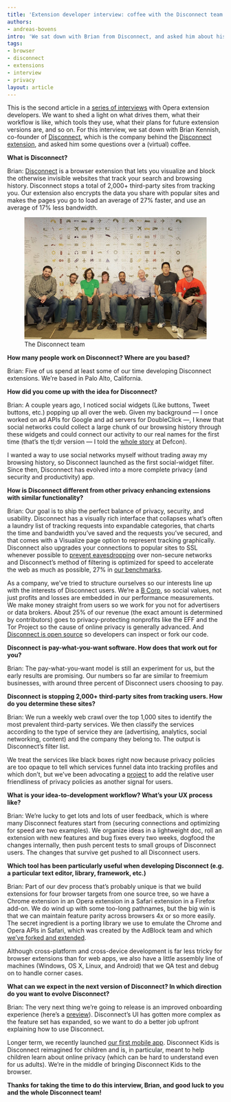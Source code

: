 ```yaml
---
title: 'Extension developer interview: coffee with the Disconnect team'
authors:
- andreas-bovens
intro: 'We sat down with Brian from Disconnect, and asked him about his team, extension development tools and UX processes, where the service’s revenue comes from, and much more.'
tags:
- browser
- disconnect
- extensions
- interview
- privacy
layout: article
---
```


This is the second article in a [series of interviews][1] with Opera extension developers. We want to shed a light on what drives them, what their workflow is like, which tools they use, what their plans for future extension versions are, and so on. For this interview, we sat down with Brian Kennish, co-founder of [Disconnect][2], which is the company behind the [Disconnect extension][3], and asked him some questions over a (virtual) coffee.

[1]: http://dev.opera.com/articles/tags/extension%20interview
[2]: https://www.disconnect.me/
[3]: https://addons.opera.com/en/extensions/details/disconnect/

**What is Disconnect?**

Brian: [Disconnect][4] is a browser extension that lets you visualize and block the otherwise invisible websites that track your search and browsing history. Disconnect stops a total of 2,000+ third-party sites from tracking you. Our extension also encrypts the data you share with popular sites and makes the pages you go to load an average of 27% faster, and use an average of 17% less bandwidth.

[4]: https://addons.opera.com/en/extensions/details/disconnect/

<figure>
	<img src="/articles/extension-developer-interviews-disconnect/team.jpg" alt="The Disconnect team">
	<figcaption markdown="span">The Disconnect team</figcaption>
</figure>

**How many people work on Disconnect? Where are you based?**

Brian: Five of us spend at least some of our time developing Disconnect extensions. We’re based in Palo Alto, California.

**How did you come up with the idea for Disconnect?**

Brian: A couple years ago, I noticed social widgets (Like buttons, Tweet buttons, etc.) popping up all over the web. Given my background — I once worked on ad APIs for Google and ad servers for DoubleClick —, I knew that social networks could collect a large chunk of our browsing history through these widgets and could connect our activity to our real names for the first time (that’s the tl;dr version — I told the [whole story][7] at Defcon).

[7]: http://youtu.be/BK_E3Bjpe0E

I wanted a way to use social networks myself without trading away my browsing history, so Disconnect launched as the first social-widget filter. Since then, Disconnect has evolved into a more complete privacy (and security and productivity) app.

**How is Disconnect different from other privacy enhancing extensions with similar functionality?**

Brian: Our goal is to ship the perfect balance of privacy, security, and usability. Disconnect has a visually rich interface that collapses what’s often a laundry list of tracking requests into expandable categories, that charts the time and bandwidth you’ve saved and the requests you’ve secured, and that comes with a Visualize page option to represent tracking graphically. Disconnect also upgrades your connections to popular sites to SSL whenever possible to [prevent eavesdropping][8] over non-secure networks and Disconnect’s method of filtering is optimized for speed to accelerate the web as much as possible, 27% in [our benchmarks][9].

[8]: https://www.disconnect.me/moresecure
[9]: https://www.disconnect.me/faster

As a company, we’ve tried to structure ourselves so our interests line up with the interests of Disconnect users. We’re a [B Corp][10], so social values, not just profits and losses are embedded in our performance measurements. We make money straight from users so we work for you not for advertisers or data brokers. About 25% of our revenue (the exact amount is determined by contributors) goes to privacy-protecting nonprofits like the EFF and the Tor Project so the cause of online privacy is generally advanced. And [Disconnect is open source][11] so developers can inspect or fork our code.

[10]: http://better.bcorporation.net
[11]: https://github.com/disconnectme/disconnect

**Disconnect is pay-what-you-want software. How does that work out for you?**

Brian: The pay-what-you-want model is still an experiment for us, but the early results are promising. Our numbers so far are similar to freemium businesses, with around three percent of Disconnect users choosing to pay.

**Disconnect is stopping 2,000+ third-party sites from tracking users. How do you determine these sites?**

Brian: We run a weekly web crawl over the top 1,000 sites to identify the most prevalent third-party services. We then classify the services according to the type of service they are (advertising, analytics, social networking, content) and the company they belong to. The output is Disconnect’s filter list.

We treat the services like black boxes right now because privacy policies are too opaque to tell which services funnel data into tracking profiles and which don’t, but we’ve been advocating a [project][12] to add the relative user friendliness of privacy policies as another signal for users.

[12]: https://icons.disconnect.me

**What is your idea-to-development workflow? What’s your UX process like?**

Brian: We’re lucky to get lots and lots of user feedback, which is where many Disconnect features start from (securing connections and optimizing for speed are two examples). We organize ideas in a lightweight doc, roll an extension with new features and bug fixes every two weeks, dogfood the changes internally, then push percent tests to small groups of Disconnect users. The changes that survive get pushed to all Disconnect users.

**Which tool has been particularly useful when developing Disconnect (e.g. a particular text editor, library, framework, etc.)**

Brian: Part of our dev process that’s probably unique is that we build extensions for four browser targets from one source tree, so we have a Chrome extension in an Opera extension in a Safari extension in a Firefox add-on. We do wind up with some too-long pathnames, but the big win is that we can maintain feature parity across browsers 4x or so more easily. The secret ingredient is a porting library we use to emulate the Chrome and Opera APIs in Safari, which was created by the AdBlock team and which [we’ve forked and extended][13].

[13]: https://github.com/disconnectme/port

Although cross-platform and cross-device development is far less tricky for browser extensions than for web apps, we also have a little assembly line of machines (Windows, OS X, Linux, and Android) that we QA test and debug on to handle corner cases.

**What can we expect in the next version of Disconnect? In which direction do you want to evolve Disconnect?**

Brian: The very next thing we’re going to release is an improved onboarding experience (here’s a [preview][14]). Disconnect’s UI has gotten more complex as the feature set has expanded, so we want to do a better job upfront explaining how to use Disconnect.

[14]: https://www.disconnect.me/welcome

Longer term, we recently launched [our first mobile app][15]. Disconnect Kids is Disconnect reimagined for children and is, in particular, meant to help children learn about online privacy (which can be hard to understand even for us adults). We’re in the middle of bringing Disconnect Kids to the browser.

[15]: https://www.disconnect.me/kids

**Thanks for taking the time to do this interview, Brian, and good luck to you and the whole Disconnect team!**